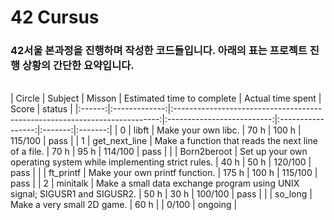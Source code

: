 # 42 Cursus

### 42서울 본과정을 진행하며 작성한 코드들입니다. 아래의 표는 프로젝트 진행 상황의 간단한 요약입니다.

<br/>
| Circle |    Subject    |                                   Misson                                   | Estimated time to complete | Actual time spent |  Score  |  status |
|:------:|:-------------:|:--------------------------------------------------------------------------:|:--------------------------:|:-----------------:|:-------:|:-------:|
|    0   | libft         | Make your own libc.                                                        |                       70 h |             100 h | 115/100 |   pass  |
|    1   | get_next_line | Make a function that reads the next line of a file.                        |                       70 h |              95 h | 114/100 |   pass  |
|        | Born2beroot   | Set up your own operating system while implementing strict rules.          |                       40 h |              50 h | 120/100 |   pass  |
|        | ft_printf     | Make your own printf function.                                             |                      175 h |             100 h | 115/100 |   pass  |
|    2   | minitalk      | Make a small data exchange program using UNIX signal; SIGUSR1 and SIGUSR2. |                       50 h |              30 h | 100/100 |   pass  |
|        | so_long       | Make a very small 2D game.                                                 |                       60 h |                   |  0/100  | ongoing |
